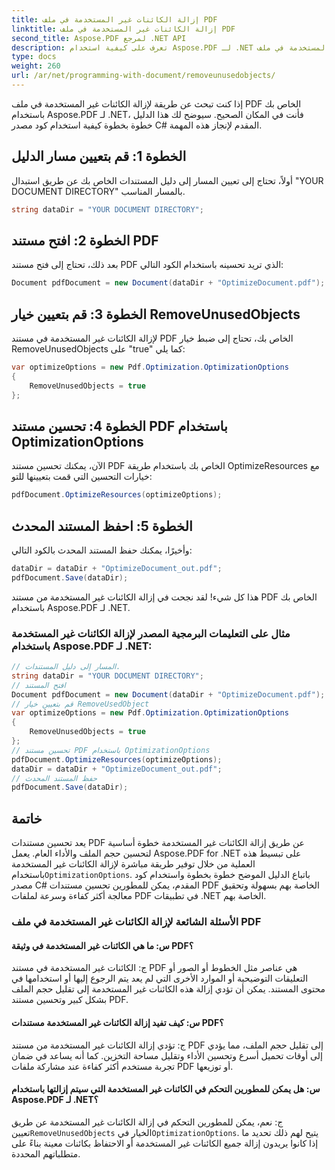 ```yaml
---
title: إزالة الكائنات غير المستخدمة في ملف PDF
linktitle: إزالة الكائنات غير المستخدمة في ملف PDF
second_title: Aspose.PDF لمرجع .NET API
description: تعرف على كيفية استخدام Aspose.PDF لـ .NET لإزالة الكائنات غير المستخدمة في ملف PDF باستخدام هذا الدليل التفصيلي خطوة بخطوة.
type: docs
weight: 260
url: /ar/net/programming-with-document/removeunusedobjects/
---
```

إذا كنت تبحث عن طريقة لإزالة الكائنات غير المستخدمة في ملف PDF الخاص بك باستخدام Aspose.PDF لـ .NET، فأنت في المكان الصحيح. سيوضح لك هذا الدليل خطوة بخطوة كيفية استخدام كود مصدر C# المقدم لإنجاز هذه المهمة.

## الخطوة 1: قم بتعيين مسار الدليل

أولاً، تحتاج إلى تعيين المسار إلى دليل المستندات الخاص بك عن طريق استبدال "YOUR DOCUMENT DIRECTORY" بالمسار المناسب.

```csharp
string dataDir = "YOUR DOCUMENT DIRECTORY";
```

## الخطوة 2: افتح مستند PDF

بعد ذلك، تحتاج إلى فتح مستند PDF الذي تريد تحسينه باستخدام الكود التالي:

```csharp
Document pdfDocument = new Document(dataDir + "OptimizeDocument.pdf");
```

## الخطوة 3: قم بتعيين خيار RemoveUnusedObjects

لإزالة الكائنات غير المستخدمة في مستند PDF الخاص بك، تحتاج إلى ضبط خيار RemoveUnusedObjects على "true" كما يلي:

```csharp
var optimizeOptions = new Pdf.Optimization.OptimizationOptions
{
	RemoveUnusedObjects = true
};
```

## الخطوة 4: تحسين مستند PDF باستخدام OptimizationOptions

الآن، يمكنك تحسين مستند PDF الخاص بك باستخدام طريقة OptimizeResources مع خيارات التحسين التي قمت بتعيينها للتو:

```csharp
pdfDocument.OptimizeResources(optimizeOptions);
```

## الخطوة 5: احفظ المستند المحدث

وأخيرًا، يمكنك حفظ المستند المحدث بالكود التالي:

```csharp
dataDir = dataDir + "OptimizeDocument_out.pdf";
pdfDocument.Save(dataDir);
```

هذا كل شيء! لقد نجحت في إزالة الكائنات غير المستخدمة من مستند PDF الخاص بك باستخدام Aspose.PDF لـ .NET.

### مثال على التعليمات البرمجية المصدر لإزالة الكائنات غير المستخدمة باستخدام Aspose.PDF لـ .NET:

```csharp
// المسار إلى دليل المستندات.
string dataDir = "YOUR DOCUMENT DIRECTORY";
// افتح المستند
Document pdfDocument = new Document(dataDir + "OptimizeDocument.pdf");
// قم بتعيين خيار RemoveUsedObject
var optimizeOptions = new Pdf.Optimization.OptimizationOptions
{
	RemoveUnusedObjects = true
};
// تحسين مستند PDF باستخدام OptimizationOptions
pdfDocument.OptimizeResources(optimizeOptions);
dataDir = dataDir + "OptimizeDocument_out.pdf";
// حفظ المستند المحدث
pdfDocument.Save(dataDir);
```

## خاتمة

 يعد تحسين مستندات PDF عن طريق إزالة الكائنات غير المستخدمة خطوة أساسية لتحسين حجم الملف والأداء العام. يعمل Aspose.PDF for .NET على تبسيط هذه العملية من خلال توفير طريقة مباشرة لإزالة الكائنات غير المستخدمة باستخدام`OptimizationOptions`. باتباع الدليل الموضح خطوة بخطوة واستخدام كود مصدر C# المقدم، يمكن للمطورين تحسين مستندات PDF الخاصة بهم بسهولة وتحقيق معالجة أكثر كفاءة وسرعة لملفات PDF في تطبيقات .NET الخاصة بهم.

### الأسئلة الشائعة لإزالة الكائنات غير المستخدمة في ملف PDF

#### س: ما هي الكائنات غير المستخدمة في وثيقة PDF؟

ج: الكائنات غير المستخدمة في مستند PDF هي عناصر مثل الخطوط أو الصور أو التعليقات التوضيحية أو الموارد الأخرى التي لم يعد يتم الرجوع إليها أو استخدامها في محتوى المستند. يمكن أن تؤدي إزالة هذه الكائنات غير المستخدمة إلى تقليل حجم الملف بشكل كبير وتحسين مستند PDF.

#### س: كيف تفيد إزالة الكائنات غير المستخدمة مستندات PDF؟

ج: تؤدي إزالة الكائنات غير المستخدمة من مستند PDF إلى تقليل حجم الملف، مما يؤدي إلى أوقات تحميل أسرع وتحسين الأداء وتقليل مساحة التخزين. كما أنه يساعد في ضمان تجربة مستخدم أكثر كفاءة عند مشاركة ملفات PDF أو توزيعها.

#### س: هل يمكن للمطورين التحكم في الكائنات غير المستخدمة التي سيتم إزالتها باستخدام Aspose.PDF لـ .NET؟

 ج: نعم، يمكن للمطورين التحكم في إزالة الكائنات غير المستخدمة عن طريق تعيين`RemoveUnusedObjects` الخيار في`OptimizationOptions`. يتيح لهم ذلك تحديد ما إذا كانوا يريدون إزالة جميع الكائنات غير المستخدمة أو الاحتفاظ بكائنات معينة بناءً على متطلباتهم المحددة.